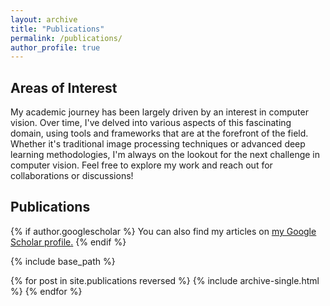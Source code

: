 ```yaml
---
layout: archive
title: "Publications"
permalink: /publications/
author_profile: true
---
```


## Areas of Interest
My academic journey has been largely driven by an interest in computer vision. Over time, I've delved into various aspects of this fascinating domain, using tools and frameworks that are at the forefront of the field. Whether it's traditional image processing techniques or advanced deep learning methodologies, I'm always on the lookout for the next challenge in computer vision. Feel free to explore my work and reach out for collaborations or discussions!

## Publications

{% if author.googlescholar %}
  You can also find my articles on <u><a href="{{author.googlescholar}}">my Google Scholar profile</a>.</u>
{% endif %}

{% include base_path %}

{% for post in site.publications reversed %}
  {% include archive-single.html %}
{% endfor %}
